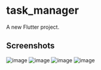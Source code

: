 # task_manager

A new Flutter project.
## Screenshots

![image](https://github.com/taslims-code/task_manager/assets/63874350/fbb538bb-eb72-43a4-9d1e-da66ef1cddee)
![image](https://github.com/taslims-code/task_manager/assets/63874350/7b792d65-b4f9-477a-9f8b-431c22ec120c)
![image](https://github.com/taslims-code/task_manager/assets/63874350/a23dd765-abea-4ef7-9847-80a533482674)
![image](https://github.com/taslims-code/task_manager/assets/63874350/5943bb71-d5f4-4b78-a942-2aff82c8c54f)


